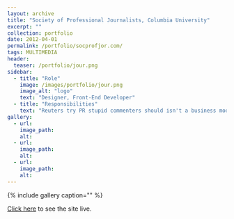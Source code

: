 ```yaml
---
layout: archive
title: "Society of Professional Journalists, Columbia University"
excerpt: ""
collection: portfolio
date: 2012-04-01
permalink: /portfolio/socprofjor.com/
tags: MULTIMEDIA
header:
  teaser: /portfolio/jour.png
sidebar:
  - title: "Role"
    image: /images/portfolio/jour.png
    image_alt: "logo"
    text: "Designer, Front-End Developer"
  - title: "Responsibilities"
    text: "Reuters try PR stupid commenters should isn't a business model"
gallery:
  - url:
    image_path:
    alt:
  - url:
    image_path:
    alt:
  - url:
    image_path:
    alt:
---
```


{% include gallery caption="" %}

[Click here](http://spj.jrn.columbia.edu/) to see the site live.
